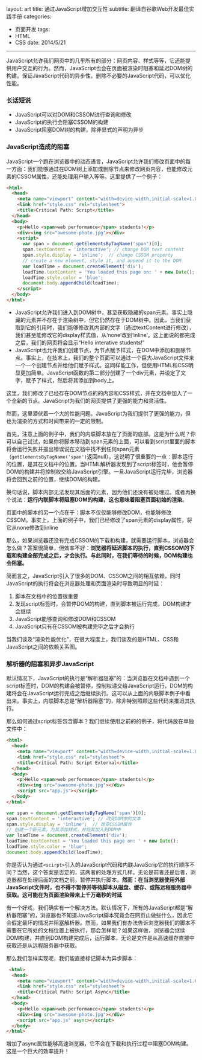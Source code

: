 layout: art
title: 通过JavaScript增加交互性
subtitle: 翻译自谷歌Web开发最佳实践手册
categories: 
- 页面开发
tags: 
- HTML
- CSS
date: 2014/5/21
---

JavaScript允许我们网页中的几乎所有的部分：网页内容、样式等等，它还能提供用户交互的行为。然而，JavaScript也会在页面被渲染时阻塞和延迟DOM树的构建。保证JavaScript代码的异步性，删除不必要的JavaScript代码，可以优化性能。

<!-- more -->

### 长话短说
* JavaScript可以对DOM和CSSOM进行查询和修改
* JavaScript的执行会阻塞CSSOM的构建
* JavaScript阻塞DOM树的构建，除非显式的声明为异步

### JavaScript造成的阻塞
JavaScript一个跑在浏览器中的动态语言，JavaScript允许我们修改页面中的每一方面：我们能够通过在DOM树上添加或删除节点来修改网页内容，也能修改元素的CSSOM属性，还能处理用户输入等等。这里提供了一个例子：

```html
<html>
  <head>
    <meta name="viewport" content="width=device-width,initial-scale=1.0">
    <link href="style.css" rel="stylesheet">
    <title>Critical Path: Script</title>
  </head>
  <body>
    <p>Hello <span>web performance</span> students!</p>
    <div><img src="awesome-photo.jpg"></div>
    <script>
      var span = document.getElementsByTagName('span')[0];
      span.textContent = 'interactive'; // change DOM text content
      span.style.display = 'inline';  // change CSSOM property
      // create a new element, style it, and append it to the DOM
      var loadTime = document.createElement('div');
      loadTime.textContent = 'You loaded this page on: ' + new Date();
      loadTime.style.color = 'blue';
      document.body.appendChild(loadTime);
    </script>
  </body>
</html>
```

* JavaScript允许我们进入到DOM树中，甚至获取隐藏的span元素。事实上隐藏的元素并不存在于渲染树中，但它仍然存在于DOM树中。因此，当我们获取到它的引用时，我们能够修改其内部的文字（通过textContent进行修改），我们甚至能修改它的display样式值，从‘none’改到‘inline’。这上面说的都完成之后，我们的网页将会显示“Hello interative students!”
* JavaScript也允许我们创建节点，为节点赋予样式，在DOM中添加和删除节点。事实上，在技术上，我们的整个页面可以通过一个巨大JavaScript文件来一个一个创建节点并给他们赋予样式。这同样能工作，但使用HTML和CSS明显更加简单。JavaScript函数的第二部分创建了一个div元素，并设定了文字，赋予了样式，然后将其添加到body上。

这里，我们修改了已经存在DOM节点的的内容和CSS样式，并在文档中加入了一个全新的节点。JavaScript为我们的网页提供了更强的能力和灵活性。

然而，这里潜伏着一个大的性能问题。JavaScript为我们提供了更强的能力，但也为渲染的方式和时间带来的一定的限制。

首先，注意上面的例子中，我们的内联脚本放在了页面的底部。这是为什么呢？你可以自己试试，如果你将脚本移动到span元素的上面，可以看到script里面的脚本将会运行失败并报出错误说在文档中找不到任何span元素（`getElementsByTagName('span')`返回null）。这说明了很重要的一点：脚本运行的位置，是其在文档中的位置。当HTML解析器发现到了script标签时，他会暂停DOM的构建并将控制权交给JavaScript引擎。一旦JavaScript运行完毕，浏览器将会回到之前的位置，继续DOM的构建。

换句话说，脚本内部无法发现其后面的元素，因为他们还没有被处理过。或者再换个说法：**运行内联脚本将阻塞DOM的构建，这也意味着阻塞页面初始的渲染**。

页面中的脚本的另一个点在于：脚本不仅仅能够修改DOM，也能够修改CSSOM。事实上，上面的例子中，我们已经修改了span元素的display属性，将它从none修改到inline

那么，如果浏览器还没有完成CSSOM的下载和构建，就需要运行脚本，浏览器会怎么做？答案很简单，但效率不好：**浏览器将延迟脚本的执行，直到CSSOM的下载和构建全部完成之后，才会执行。与此同时，在我们等待的时候，DOM构建也会阻塞。**

简而言之，JavaScript引入了很多的DOM、CSSOM之间的相互依赖，同时JavaScript的执行将会在浏览器处理和页面渲染时导致明显的时延：
1. 脚本在文档中的位置很重要
2. 发现script标签时，会暂停DOM的构建，直到脚本被运行完成，DOM构建才会继续
3. JavaScript能够查询和修改DOM和CSSOM
4. JavaScript只有在CSSOM被构建完毕之后才会执行

当我们谈及“渲染性能优化”，在很大程度上，我们谈及的是HTML、CSS和JavaScript之间的依赖关系图。

### 解析器的阻塞和异步JavaScript
默认情况下，JavaScript的执行是“解析器阻塞”的：当浏览器在文档中遇到一个script标签时，DOM的构建会被暂停，控制权递交给JavaScript运行，DOM的构建将会在JavaScript运行完成之后继续执行。这可以从上面的内联脚本例子中看出来。事实上，内联脚本总是“解析器阻塞”的，除非特别照顾这些代码来推迟其执行。

那么如何通过script标签包含脚本？我们继续使用之前的的例子，将代码放在单独文件中：

```html
<html>
  <head>
    <meta name="viewport" content="width=device-width,initial-scale=1.0">
    <link href="style.css" rel="stylesheet">
    <title>Critical Path: Script External</title>
  </head>
  <body>
    <p>Hello <span>web performance</span> students!</p>
    <div><img src="awesome-photo.jpg"></div>
    <script src="app.js"></script>
  </body>
</html>
```

```javascript
var span = document.getElementsByTagName('span')[0];
span.textContent = 'interactive'; // 改变DOM中的文本
span.style.display = 'inline';  // 改变CSSOM属性
// 创建一个新元素，为其添加样式，并将其加入到DOM中
var loadTime = document.createElement('div');
loadTime.textContent = 'You loaded this page on: ' + new Date();
loadTime.style.color = 'blue';
document.body.appendChild(loadTime);
```

你是否认为通过`<scirpt>`引入的JavaScript代码和内联JavaScrip它的执行顺序不同？当然，这个答案是否定的，这两者的处理方式几样。无论是前者还是后者，浏览器都在处理后面的文档之前，暂停并执行脚本。**然而：在当浏览器使用外部JavaScript文件时，也不得不暂停并等待脚本从磁盘、缓存、或陈远程服务器中获取。这可能在为页面渲染带来上千万毫秒的时延**

有一个好戏，我们确实有一个解决方法。默认情况下，所有的JavaScript都是“解析器阻塞”的，浏览器也不知道JavaScript脚本究竟会在网页山做些什么，因此它会假定最坏的情况并阻塞解析器。然而，如果我们有办法告诉浏览器我们的脚本不需要在它所处的文档位置上被执行，那会怎样呢？如果这样做，浏览器会继续DOM构建，并直到DOM构建完成后，运行脚本，无论是文件是从高速缓存直接中获取还是从远程服务器中获取。

那么我们怎样实现呢，我们能直接标记脚本为异步脚本：
```html
 <html>
  <head>
    <meta name="viewport" content="width=device-width,initial-scale=1.0">
    <link href="style.css" rel="stylesheet">
    <title>Critical Path: Script Async</title>
  </head>
  <body>
    <p>Hello <span>web performance</span> students!</p>
    <div><img src="awesome-photo.jpg"></div>
    <script src="app.js" async></script>
  </body>
</html>
```

增加了async属性能够高速浏览器，它不会在下载和执行过程中阻塞DOM构建。这是一个巨大的效率提升！
